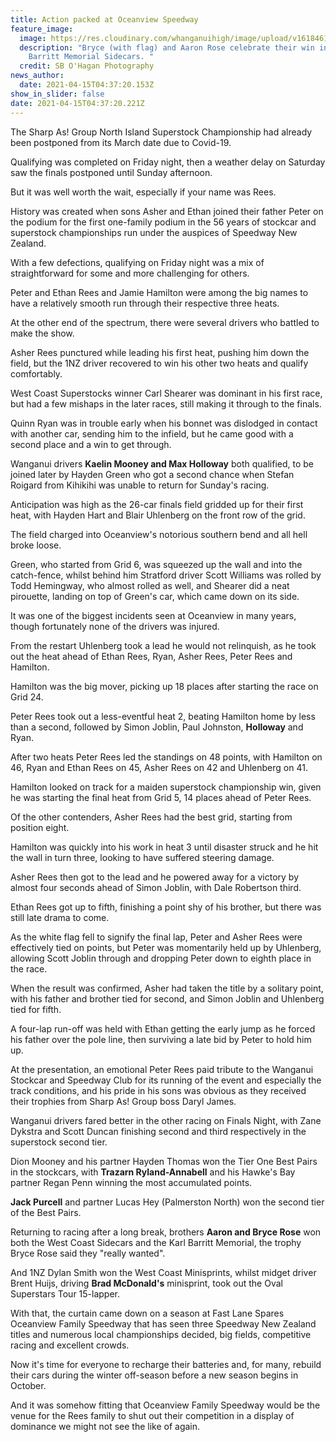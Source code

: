 ```yaml
---
title: Action packed at Oceanview Speedway
feature_image:
  image: https://res.cloudinary.com/whanganuihigh/image/upload/v1618461619/News/Bryce_with_flag_and_Aaron_Rose._Chron_13.4.21_Photo_SB_OHagan.jpg
  description: "Bryce (with flag) and Aaron Rose celebrate their win in the Karl
    Barritt Memorial Sidecars. "
  credit: SB O'Hagan Photography
news_author:
  date: 2021-04-15T04:37:20.153Z
show_in_slider: false
date: 2021-04-15T04:37:20.221Z
---
```

The Sharp As! Group North Island Superstock Championship had already been postponed from its March date due to Covid-19.

Qualifying was completed on Friday night, then a weather delay on Saturday saw the finals postponed until Sunday afternoon.

But it was well worth the wait, especially if your name was Rees.

History was created when sons Asher and Ethan joined their father Peter on the podium for the first one-family podium in the 56 years of stockcar and superstock championships run under the auspices of Speedway New Zealand.

With a few defections, qualifying on Friday night was a mix of straightforward for some and more challenging for others.

Peter and Ethan Rees and Jamie Hamilton were among the big names to have a relatively smooth run through their respective three heats.

At the other end of the spectrum, there were several drivers who battled to make the show.

Asher Rees punctured while leading his first heat, pushing him down the field, but the 1NZ driver recovered to win his other two heats and qualify comfortably.

West Coast Superstocks winner Carl Shearer was dominant in his first race, but had a few mishaps in the later races, still making it through to the finals.

Quinn Ryan was in trouble early when his bonnet was dislodged in contact with another car, sending him to the infield, but he came good with a second place and a win to get through.

Wanganui drivers **Kaelin Mooney and Max Holloway** both qualified, to be joined later by Hayden Green who got a second chance when Stefan Roigard from Kihikihi was unable to return for Sunday's racing.

Anticipation was high as the 26-car finals field gridded up for their first heat, with Hayden Hart and Blair Uhlenberg on the front row of the grid.

The field charged into Oceanview's notorious southern bend and all hell broke loose.

Green, who started from Grid 6, was squeezed up the wall and into the catch-fence, whilst behind him Stratford driver Scott Williams was rolled by Todd Hemingway, who almost rolled as well, and Shearer did a neat pirouette, landing on top of Green's car, which came down on its side.

It was one of the biggest incidents seen at Oceanview in many years, though fortunately none of the drivers was injured.

From the restart Uhlenberg took a lead he would not relinquish, as he took out the heat ahead of Ethan Rees, Ryan, Asher Rees, Peter Rees and Hamilton.

Hamilton was the big mover, picking up 18 places after starting the race on Grid 24.

Peter Rees took out a less-eventful heat 2, beating Hamilton home by less than a second, followed by Simon Joblin, Paul Johnston, **Holloway** and Ryan.

After two heats Peter Rees led the standings on 48 points, with Hamilton on 46, Ryan and Ethan Rees on 45, Asher Rees on 42 and Uhlenberg on 41.

Hamilton looked on track for a maiden superstock championship win, given he was starting the final heat from Grid 5, 14 places ahead of Peter Rees.

Of the other contenders, Asher Rees had the best grid, starting from position eight.

Hamilton was quickly into his work in heat 3 until disaster struck and he hit the wall in turn three, looking to have suffered steering damage.

Asher Rees then got to the lead and he powered away for a victory by almost four seconds ahead of Simon Joblin, with Dale Robertson third.

Ethan Rees got up to fifth, finishing a point shy of his brother, but there was still late drama to come.

As the white flag fell to signify the final lap, Peter and Asher Rees were effectively tied on points, but Peter was momentarily held up by Uhlenberg, allowing Scott Joblin through and dropping Peter down to eighth place in the race.

When the result was confirmed, Asher had taken the title by a solitary point, with his father and brother tied for second, and Simon Joblin and Uhlenberg tied for fifth.

A four-lap run-off was held with Ethan getting the early jump as he forced his father over the pole line, then surviving a late bid by Peter to hold him up.

At the presentation, an emotional Peter Rees paid tribute to the Wanganui Stockcar and Speedway Club for its running of the event and especially the track conditions, and his pride in his sons was obvious as they received their trophies from Sharp As! Group boss Daryl James.

Wanganui drivers fared better in the other racing on Finals Night, with Zane Dykstra and Scott Duncan finishing second and third respectively in the superstock second tier.

Dion Mooney and his partner Hayden Thomas won the Tier One Best Pairs in the stockcars, with **Trazarn Ryland-Annabell** and his Hawke's Bay partner Regan Penn winning the most accumulated points.

**Jack Purcell** and partner Lucas Hey (Palmerston North) won the second tier of the Best Pairs.

Returning to racing after a long break, brothers **Aaron and Bryce Rose** won both the West Coast Sidecars and the Karl Barritt Memorial, the trophy Bryce Rose said they "really wanted".

And 1NZ Dylan Smith won the West Coast Minisprints, whilst midget driver Brent Huijs, driving **Brad McDonald's** minisprint, took out the Oval Superstars Tour 15-lapper.

With that, the curtain came down on a season at Fast Lane Spares Oceanview Family Speedway that has seen three Speedway New Zealand titles and numerous local championships decided, big fields, competitive racing and excellent crowds.

Now it's time for everyone to recharge their batteries and, for many, rebuild their cars during the winter off-season before a new season begins in October.

And it was somehow fitting that Oceanview Family Speedway would be the venue for the Rees family to shut out their competition in a display of dominance we might not see the like of again.